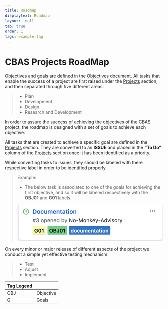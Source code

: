 ```yaml
---
title: Roadmap
displaytext: Roadmap
layout:  null
tab: true
order: 1
tags: example-tag
---
```


# CBAS Projects RoadMap

Objectives and goals are defined in the [Objectives](https://github.com/NO-MONKEY/CBAS/blob/master/Objectives.md) document. All tasks that enable the success of a project are first raised under the [Projects](https://github.com/NO-MONKEY/CBAS/projects/1) section, and then separated through five different areas:
> - Plan
> - Development
> - Design
> - Research and Development


In order to assure the success of achieving the objectives of the CBAS project, the roadmap is designed with a set of goals to achieve each objective.

All tasks that are created to achieve a specific goal are defined in the [Projects](https://github.com/NO-MONKEY/CBAS/projects/1) section. They are converted to an **ISSUE** and placed in the **"To Do"** column of the [Projects](https://github.com/NO-MONKEY/CBAS/projects/1) section once it has been identified as a priority.

While converting tasks to issues, they should be labeled with there respective label in order to be identified properly

> Example:
> - The below task is associated to one of the goals for achieving the first objective, and so it will be labeled respectively with the **OBJ01** and **G01** labels.
>
>![](assets/images/example2.png)

On every minor or major release of different aspects of the project we conduct a simple yet effective testing mechanism:
 > - Test
 > - Adjust
 > - Implement

|Tag Legend||
|:-----|:----|
OBJ|Objective
G|Goals
